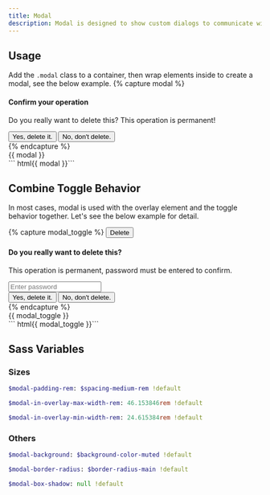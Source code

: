 ```yaml
---
title: Modal
description: Modal is designed to show custom dialogs to communicate with users.
---
```



## Usage
Add the `.modal` class to a container, then wrap elements inside to create a modal,
see the below example. 
{% capture modal %}
<div class="modal">
  <h4>Confirm your operation</h4>
  <p>Do you really want to delete this? This operation is permanent!</p>
  <div class="btns-x btns-margin mt-small">
    <button class="btn btn-primary">Yes, delete it.</button>
    <button class="btn btn-secondary">No, don't delete.</button>
  </div>
</div>
{% endcapture %}
<div class="example">
  {{ modal }}
</div>
``` html{{ modal }}```


## Combine Toggle Behavior
In most cases, modal is used with the overlay element and the toggle behavior together.
Let's see the below example for detail.

{% capture modal_toggle %}
<button class="btn btn-danger" data-toggle-for="delete_confirmation">Delete</button>
<div class="overlay" data-toggle-target="delete_confirmation" data-toggle>
  <div class="overlay-body">
    <div class="modal" data-toggle-disabled>
      <h4>Do you really want to delete this?</h4>
      <p>This operation is permanent, password must be entered to confirm.</p>
      <div class="fm fm-text">
        <input type="password" placeholder="Enter password">
      </div>
      <div class="btns-x btns-margin mt-medium" data-toggle>
        <button class="btn btn-primary">Yes, delete it.</button>
        <button class="btn btn-secondary">No, don't delete.</button>
      </div>
    </div>
  </div>
</div>
{% endcapture %}
<div class="example">
  {{ modal_toggle }}
</div>
``` html{{ modal_toggle }}```



## Sass Variables

### Sizes
``` sass
$modal-padding-rem: $spacing-medium-rem !default
```

``` sass
$modal-in-overlay-max-width-rem: 46.153846rem !default
```

``` sass
$modal-in-overlay-min-width-rem: 24.615384rem !default
```

### Others
``` sass
$modal-background: $background-color-muted !default
```

``` sass
$modal-border-radius: $border-radius-main !default
```

``` sass
$modal-box-shadow: null !default
```
